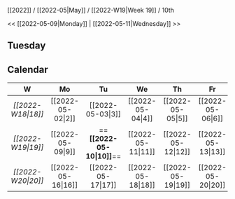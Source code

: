 [[2022]] / [[2022-05|May]] / [[2022-W19|Week 19]] / 10th

<<  [[2022-05-09|Monday]]   | [[2022-05-11|Wednesday]] >>︎

## Tuesday

## Calendar
| W  | Mo | Tu | We | Th | Fr | Sa | Su |
|:--:|:--:|:--:|:--:|:--:|:--:|:--:|:--:|
| *[[2022-W18\|18]]* | [[2022-05-02\|2]]  | [[2022-05-03\|3]]  | [[2022-05-04\|4]]  | [[2022-05-05\|5]]  | [[2022-05-06\|6]]  | [[2022-05-07\|7]]  | [[2022-05-08\|8]]  |
| *[[2022-W19\|19]]* | [[2022-05-09\|9]]  | ==**[[2022-05-10\|10]]**== | [[2022-05-11\|11]] | [[2022-05-12\|12]] | [[2022-05-13\|13]] | [[2022-05-14\|14]] | [[2022-05-15\|15]] |
| *[[2022-W20\|20]]* | [[2022-05-16\|16]] | [[2022-05-17\|17]] | [[2022-05-18\|18]] | [[2022-05-19\|19]] | [[2022-05-20\|20]] | [[2022-05-21\|21]] | [[2022-05-22\|22]] |
